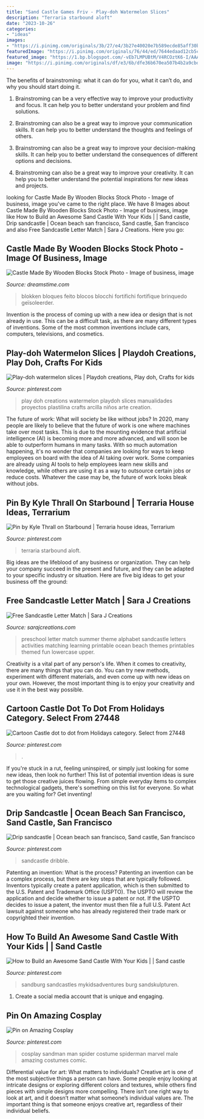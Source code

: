 ```yaml
---
title: "Sand Castle Games Friv - Play-doh Watermelon Slices"
description: "Terraria starbound aloft"
date: "2023-10-26"
categories:
- "ideas"
images:
- "https://i.pinimg.com/originals/3b/27/e4/3b27e40020e7b589ecde85aff30b4d23.png"
featuredImage: "https://i.pinimg.com/originals/76/44/ed/7644edaad12cb5cc47e3b3806caa268a.jpg"
featured_image: "https://1.bp.blogspot.com/-vEb7LMPUBtM/V4RCOztK6-I/AAAAAAAAE9U/IU06NyLpaSwDh07Rmdza3CD7CFF6RQJWwCLcB/s1600/Slide2.JPG"
image: "https://i.pinimg.com/originals/df/e3/6b/dfe36b670ea507b4b2a9cbdcc5cca180.png"
---
```



The benefits of brainstroming: what it can do for you, what it can’t do, and why you should start doing it.
1. Brainstroming can be a very effective way to improve your productivity and focus. It can help you to better understand your problem and find solutions.
2. Brainstroming can also be a great way to improve your communication skills. It can help you to better understand the thoughts and feelings of others.

3. Brainstroming can also be a great way to improve your decision-making skills. It can help you to better understand the consequences of different options and decisions.

4. Brainstroming can also be a great way to improve your creativity. It can help you to better understand the potential inspirations for new ideas and projects.

	

		
looking for Castle Made By Wooden Blocks Stock Photo - Image of business, image you've came to the right place. We have 8 Images about Castle Made By Wooden Blocks Stock Photo - Image of business, image like How to Build an Awesome Sand Castle With Your Kids | | Sand castle, Drip sandcastle | Ocean beach san francisco, Sand castle, San francisco and also Free Sandcastle Letter Match | Sara J Creations. Here you go:
		
    
## Castle Made By Wooden Blocks Stock Photo - Image Of Business, Image

<img loading=lazy src="https://thumbs.dreamstime.com/z/castle-made-wooden-blocks-3953960.jpg" onerror="this.onerror=null;this.src='https://tse2.mm.bing.net/th?id=OIP.aluh266jMZhCNvKVleUFCwHaEj&amp;pid=15.1';" alt="Castle Made By Wooden Blocks Stock Photo - Image of business, image">

_Source: dreamstime.com_

>blokken bloques feito blocos blocchi fortifichi fortifique brinquedo geïsoleerder. 

	

Invention is the process of coming up with a new idea or design that is not already in use. This can be a difficult task, as there are many different types of inventions. Some of the most common inventions include cars, computers, televisions, and cosmetics.

    
## Play-doh Watermelon Slices | Playdoh Creations, Play Doh, Crafts For Kids

<img loading=lazy src="https://i.pinimg.com/originals/04/29/cd/0429cdfae74ad2ff3a2af4ab46eb57ac.jpg" onerror="this.onerror=null;this.src='https://tse1.mm.bing.net/th?id=OIP.TDkduF2bj2tC7AZr8jHCBgHaJ4&amp;pid=15.1';" alt="Play-doh watermelon slices | Playdoh creations, Play doh, Crafts for kids">

_Source: pinterest.com_

>play doh creations watermelon playdoh slices manualidades proyectos plastilina crafts arcilla niños arte creation. 

	

The future of work: What will society be like without jobs?
In 2020, many people are likely to believe that the future of work is one where machines take over most tasks. This is due to the mounting evidence that artificial intelligence (AI) is becoming more and more advanced, and will soon be able to outperform humans in many tasks. With so much automation happening, it's no wonder that companies are looking for ways to keep employees on board with the idea of AI taking over work. Some companies are already using AI tools to help employees learn new skills and knowledge, while others are using it as a way to outsource certain jobs or reduce costs. Whatever the case may be, the future of work looks bleak without jobs.

    
## Pin By Kyle Thrall On Starbound | Terraria House Ideas, Terrarium

<img loading=lazy src="https://i.pinimg.com/originals/2b/1f/5b/2b1f5b498625cff3558f83e35ff86592.png" onerror="this.onerror=null;this.src='https://tse2.mm.bing.net/th?id=OIP.H2JDR6_acouUumCJqlROlwHaEK&amp;pid=15.1';" alt="Pin by Kyle Thrall on Starbound | Terraria house ideas, Terrarium">

_Source: pinterest.com_

>terraria starbound aloft. 

	

Big ideas are the lifeblood of any business or organization. They can help your company succeed in the present and future, and they can be adapted to your specific industry or situation. Here are five big ideas to get your business off the ground: 

    
## Free Sandcastle Letter Match | Sara J Creations

<img loading=lazy src="https://1.bp.blogspot.com/-vEb7LMPUBtM/V4RCOztK6-I/AAAAAAAAE9U/IU06NyLpaSwDh07Rmdza3CD7CFF6RQJWwCLcB/s1600/Slide2.JPG" onerror="this.onerror=null;this.src='https://tse3.mm.bing.net/th?id=OIP.-V1B2OVVtbmgbyeSGoYDnAHaM4&amp;pid=15.1';" alt="Free Sandcastle Letter Match | Sara J Creations">

_Source: sarajcreations.com_

>preschool letter match summer theme alphabet sandcastle letters activities matching learning printable ocean beach themes printables themed fun lowercase upper. 

	

Creativity is a vital part of any person's life. When it comes to creativity, there are many things that you can do. You can try new methods, experiment with different materials, and even come up with new ideas on your own. However, the most important thing is to enjoy your creativity and use it in the best way possible.

    
## Cartoon Castle Dot To Dot From Holidays Category. Select From 27448

<img loading=lazy src="https://i.pinimg.com/originals/3b/27/e4/3b27e40020e7b589ecde85aff30b4d23.png" onerror="this.onerror=null;this.src='https://tse1.mm.bing.net/th?id=OIP.iVo6kMSzzOIqa5L3nGhApwHaHa&amp;pid=15.1';" alt="Cartoon Castle dot to dot from Holidays category. Select from 27448">

_Source: pinterest.com_

>. 

	

If you're stuck in a rut, feeling uninspired, or simply just looking for some new ideas, then look no further! This list of potential invention ideas is sure to get those creative juices flowing. From simple everyday items to complex technological gadgets, there's something on this list for everyone. So what are you waiting for? Get inventing!

    
## Drip Sandcastle | Ocean Beach San Francisco, Sand Castle, San Francisco

<img loading=lazy src="https://i.pinimg.com/736x/d5/d6/f3/d5d6f3e41af86ef07f04abf00640b1ac.jpg" onerror="this.onerror=null;this.src='https://tse3.mm.bing.net/th?id=OIP.njz8CckYGzD4cYGYIQWK5gHaIm&amp;pid=15.1';" alt="Drip sandcastle | Ocean beach san francisco, Sand castle, San francisco">

_Source: pinterest.com_

>sandcastle dribble. 

	

Patenting an invention: What is the process?
Patenting an invention can be a complex process, but there are key steps that are typically followed. Inventors typically create a patent application, which is then submitted to the U.S. Patent and Trademark Office (USPTO). The USPTO will review the application and decide whether to issue a patent or not. If the USPTO decides to issue a patent, the inventor must then file a full U.S. Patent Act lawsuit against someone who has already registered their trade mark or copyrighted their invention.

    
## How To Build An Awesome Sand Castle With Your Kids | | Sand Castle

<img loading=lazy src="https://i.pinimg.com/originals/76/44/ed/7644edaad12cb5cc47e3b3806caa268a.jpg" onerror="this.onerror=null;this.src='https://tse4.mm.bing.net/th?id=OIP.8K4ecaicylBs_WRh2D_8EQAAAA&amp;pid=15.1';" alt="How to Build an Awesome Sand Castle With Your Kids | | Sand castle">

_Source: pinterest.com_

>sandburg sandcastles mykidsadventures burg sandskulpturen. 

	

1. Create a social media account that is unique and engaging.

    
## Pin On Amazing Cosplay

<img loading=lazy src="https://i.pinimg.com/originals/df/e3/6b/dfe36b670ea507b4b2a9cbdcc5cca180.png" onerror="this.onerror=null;this.src='https://tse2.mm.bing.net/th?id=OIP.kug2xuHdrXeheY1DPy9ROwHaJz&amp;pid=15.1';" alt="Pin on Amazing Cosplay">

_Source: pinterest.com_

>cosplay sandman man spider costume spiderman marvel male amazing costumes comic. 

	

Differential value for art: What matters to individuals?
Creative art is one of the most subjective things a person can have. Some people enjoy looking at intricate designs or exploring different colors and textures, while others find pieces with simple designs more compelling. There isn’t one right way to look at art, and it doesn’t matter what someone’s individual values are. The important thing is that someone enjoys creative art, regardless of their individual beliefs.

